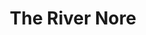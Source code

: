 ---
title: "The River Nore"
address: "The Central Fisheries Board, Unit 4, Swords Business Campus, Balheary Road, Swords, Dublin"
tel: "+353 (0)1 8842 600"
county: "Dublin"
category: "Angling"
type: "Content"
lat: "52.46628189086914"
lng: "-7.040762901306152"
---